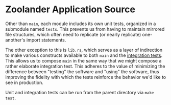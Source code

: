 # Zoolander Application Source
Other than `main`, each module includes its own unit tests, organized in a
submodule named `tests`. This prevents us from having to maintain mirrored
file structures, which often need to replicate (or nearly replicate)
one-another's import statements.

The other exception to this is `lib.rs`, which serves as a layer of indirection
to make various constructs available to both `main` and the
[integration tests][1]. This allows us to compose `main` in the same way that we
might compose a rather elaborate integration test. This adheres to the value of
minimizing the difference between "testing" the software and "using" the
software, thus improving the fidelity with which the tests reinforce the
behavior we'd like to see in production.

Unit and integration tests can be run from the parent directory via `make test`.

[1]: ../tests
